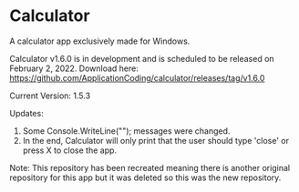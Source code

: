 # Calculator
A calculator app exclusively made for Windows.

Calculator v1.6.0 is in development and is scheduled to be released on February 2, 2022.
Download here: https://github.com/ApplicationCoding/calculator/releases/tag/v1.6.0

Current Version: 1.5.3

Updates:
1. Some Console.WriteLine(""); messages were changed.
2. In the end, Calculator will only print that the user should type 'close' or press X to close the app.

Note: This repository has been recreated meaning there is another original repository for this app but it was deleted so this was the new repository.
